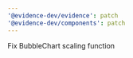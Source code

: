 ```yaml
---
'@evidence-dev/evidence': patch
'@evidence-dev/components': patch
---
```


Fix BubbleChart scaling function
